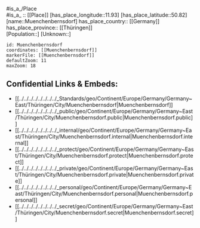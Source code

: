 ﻿---
location: [50.82,11.93] 
mapzoom: [7,12] 
mapmarker: city 
type: City
tags:
- geo/City


SpocWebEntityId: 32673
isDeleted: false
confidential: public

---
#is_a_/Place  
#is_a_ :: [[Place]] 
[has_place_longitude::11.93] 
[has_place_latitude::50.82] 
[name::Muenchenbernsdorf] 
has_place_country:: [[Germany]]  
has_place_province:: [[Thüringen]]  
[Population::] 
[Unknown::] 


```leaflet
id: Muenchenbernsdorf
coordinates: [[Muenchenbernsdorf]] 
markerFile: [[Muenchenbernsdorf]] 
defaultZoom: 11 
maxZoom: 18
```


## Confidential Links & Embeds: 
- [[../../../../../../../../_Standards/geo/Continent/Europe/Germany/Germany~East/Thüringen/City/Muenchenbernsdorf|Muenchenbernsdorf]] 
- [[../../../../../../../../_public/geo/Continent/Europe/Germany/Germany~East/Thüringen/City/Muenchenbernsdorf.public|Muenchenbernsdorf.public]] 
- [[../../../../../../../../_internal/geo/Continent/Europe/Germany/Germany~East/Thüringen/City/Muenchenbernsdorf.internal|Muenchenbernsdorf.internal]] 
- [[../../../../../../../../_protect/geo/Continent/Europe/Germany/Germany~East/Thüringen/City/Muenchenbernsdorf.protect|Muenchenbernsdorf.protect]] 
- [[../../../../../../../../_private/geo/Continent/Europe/Germany/Germany~East/Thüringen/City/Muenchenbernsdorf.private|Muenchenbernsdorf.private]] 
- [[../../../../../../../../_personal/geo/Continent/Europe/Germany/Germany~East/Thüringen/City/Muenchenbernsdorf.personal|Muenchenbernsdorf.personal]] 
- [[../../../../../../../../_secret/geo/Continent/Europe/Germany/Germany~East/Thüringen/City/Muenchenbernsdorf.secret|Muenchenbernsdorf.secret]] 
